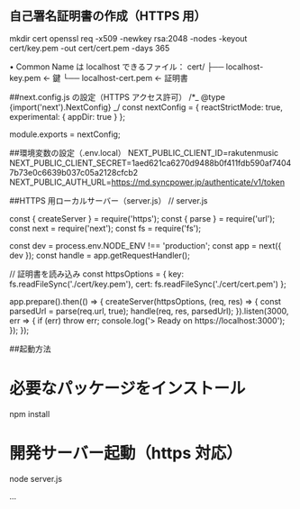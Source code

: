 ## 自己署名証明書の作成（HTTPS 用）

mkdir cert
openssl req -x509 -newkey rsa:2048 -nodes -keyout cert/key.pem -out cert/cert.pem -days 365

• Common Name は localhost
できるファイル：
cert/
├── localhost-key.pem ← 鍵
└── localhost-cert.pem ← 証明書

##next.config.js の設定（HTTPS アクセス許可）
/\*_ @type {import('next').NextConfig} _/
const nextConfig = {
reactStrictMode: true,
experimental: {
appDir: true
}
};

module.exports = nextConfig;

##環境変数の設定（.env.local）
NEXT_PUBLIC_CLIENT_ID=rakutenmusic
NEXT_PUBLIC_CLIENT_SECRET=1aed621ca6270d9488b0f411fdb590af74047b73e0c6639b037c05a2128cfcb2
NEXT_PUBLIC_AUTH_URL=https://md.syncpower.jp/authenticate/v1/token

##HTTPS 用ローカルサーバー（server.js）
// server.js

const { createServer } = require('https');
const { parse } = require('url');
const next = require('next');
const fs = require('fs');

const dev = process.env.NODE_ENV !== 'production';
const app = next({ dev });
const handle = app.getRequestHandler();

// 証明書を読み込み
const httpsOptions = {
key: fs.readFileSync('./cert/key.pem'),
cert: fs.readFileSync('./cert/cert.pem')
};

app.prepare().then(() => {
createServer(httpsOptions, (req, res) => {
const parsedUrl = parse(req.url, true);
handle(req, res, parsedUrl);
}).listen(3000, err => {
if (err) throw err;
console.log('> Ready on https://localhost:3000');
});
});

##起動方法

# 必要なパッケージをインストール

npm install

# 開発サーバー起動（https 対応）

node server.js

...
